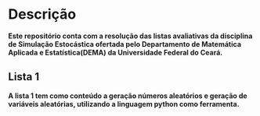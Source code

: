 # Descrição
**Este repositório conta com a resolução das listas avaliativas da disciplina de Simulação Estocástica ofertada pelo Departamento de Matemática
Aplicada e Estatística(DEMA) da Universidade Federal do Ceará.**

##  Lista 1
**A lista 1 tem como conteúdo a geração números aleatórios e geração de variáveis aleatórias, utilizando a linguagem python como ferramenta.**
